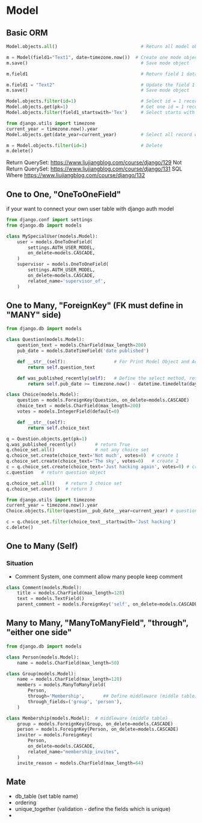 # Model

## Basic ORM
```python
Model.objects.all()                               # Return all model object

m = Model(field1="Text1", date=timezone.now())  # Create one mode object
m.save()                                          # Save mode object

m.field1                                          # Return field 1 data

m.field1 = "Text2"                                # Update the field 1
m.save()                                          # Save mode object

Model.objects.filter(id=1)                        # Select id = 1 record
Model.objects.get(pk=1)                           # Get one id = 1 record
Model.objects.filter(field1_startswith='Tex')     # Select starts with

from django.utils import timezone
current_year = timezone.now().year
Model.objects.get(date_year=current_year)         # Select all record which year is current year

m = Model.objects.filter(id=1)                    # Delete                  
m.delete()
```
Return QuerySet:
https://www.liujiangblog.com/course/django/129
Not Return QuerySet:
https://www.liujiangblog.com/course/django/131
SQL Where
https://www.liujiangblog.com/course/django/132

## One to One, "OneToOneField"
if your want to connect your own user table with django auth model
```python
from django.conf import settings
from django.db import models

class MySpecialUser(models.Model):
    user = models.OneToOneField(
        settings.AUTH_USER_MODEL,
        on_delete=models.CASCADE,
    )
    supervisor = models.OneToOneField(
        settings.AUTH_USER_MODEL,
        on_delete=models.CASCADE,
        related_name='supervisor_of',
    )
```

## One to Many, "ForeignKey" (FK must define in "MANY" side)
```python
from django.db import models

class Question(models.Model):
    question_text = models.CharField(max_length=200)
    pub_date = models.DateTimeField('date published')

    def __str__(self):                  # For Print Model Object and Admin Page
        return self.question_text

    def was_published_recently(self):   # Define the select method, return True or False
        return self.pub_date >= timezone.now() - datetime.timedelta(days=1)

class Choice(models.Model):
    question = models.ForeignKey(Question, on_delete=models.CASCADE)
    choice_text = models.CharField(max_length=200)
    votes = models.IntegerField(default=0)

    def __str__(self):
        return self.choice_text
```

```python
q = Question.objects.get(pk=1)
q.was_published_recently()       # return True
q.choice_set.all()               # not any choice set
q.choice_set.create(choice_text='Not much', votes=0)  # create 1
q.choice_set.create(choice_text='The sky', votes=0)   # create 2
c = q.choice_set.create(choice_text='Just hacking again', votes=0) # create 3
c.question   # return question object 

q.choice_set.all()    # return 3 choice set
q.choice_set.count()  # return 3

from django.utils import timezone
current_year = timezone.now().year
Choice.objects.filter(question__pub_date__year=current_year) # question > pub_date > year, return 3 choice set

c = q.choice_set.filter(choice_text__startswith='Just hacking')
c.delete()
```

## One to Many (Self)
### Situation
- Comment System, one comment allow many people keep comment

```python
class Comment(models.Model):
    title = models.CharField(max_length=128)
    text = models.TextField()
    parent_comment = models.ForeignKey('self', on_delete=models.CASCADE) # parent comment with many sub comment
```

## Many to Many, "ManyToManyField", "through", "either one side"
```python
from django.db import models

class Person(models.Model):
    name = models.CharField(max_length=50)

class Group(models.Model):
    name = models.CharField(max_length=128)
    members = models.ManyToManyField(
        Person,
        through='Membership',       ## Define middleware (middle table)
        through_fields=('group', 'person'),
    )

class Membership(models.Model):  # middleware (middle table)
    group = models.ForeignKey(Group, on_delete=models.CASCADE)
    person = models.ForeignKey(Person, on_delete=models.CASCADE)
    inviter = models.ForeignKey(
        Person,
        on_delete=models.CASCADE,
        related_name="membership_invites",
    )
    invite_reason = models.CharField(max_length=64)
```

## Mate
- db_table (set table name)
- ordering
- unique_together (validation - define the fields which is unique)
- 
